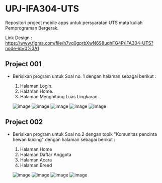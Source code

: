 # UPJ-IFA304-UTS
Repositori project mobile apps untuk persyaratan UTS mata kuliah Pemprograman Bergerak.

Link Design : https://www.figma.com/file/h7vq0gprbXwN6S8uqhFG4P/IFA304-UTS?node-id=0%3A1

## Project 001
  - Berisikan program untuk Soal no. 1 dengan halaman sebagai berikut :
    1. Halaman Login. 
    2. Halaman Home.
    3. Halaman Menghitung Luas Lingkaran.
   
    ![image](https://user-images.githubusercontent.com/30468471/160239783-0fff723a-e5f1-4540-ae80-97fd59bae0a8.png)
    ![image](https://user-images.githubusercontent.com/30468471/160239859-0757e670-bec0-4f20-aa2b-462654908dde.png)
    ![image](https://user-images.githubusercontent.com/30468471/160239832-33ef1687-3912-473d-9261-65bf7eb439f8.png)
    ![image](https://user-images.githubusercontent.com/30468471/160239908-40f3a5b1-b130-4909-9f8b-cc970e8ab02a.png)
    ![image](https://user-images.githubusercontent.com/30468471/160239940-28f32a42-27c9-4c2e-bcab-add02efa014d.png)


## Project 002
  - Berisikan program untuk Soal no.2 dengan topik "Komunitas pencinta hewan kucing" dengan halaman sebagai berikut :
    1. Halaman Home
    2. Halaman Daftar Anggota
    3. Halaman Acara
    4. Halaman Breed

    ![image](https://user-images.githubusercontent.com/30468471/160244624-8044f994-f9a0-435c-be45-9b7b19b5cf73.png)
    ![image](https://user-images.githubusercontent.com/30468471/160244636-bf20796c-c304-4487-a0c2-132060973e8b.png)
    ![image](https://user-images.githubusercontent.com/30468471/160244641-1f0ca29a-de3b-464e-a188-b9336538b3e8.png)
    ![image](https://user-images.githubusercontent.com/30468471/160244647-d7d360ed-476d-4b3a-82d9-04d9c38ca23f.png)
